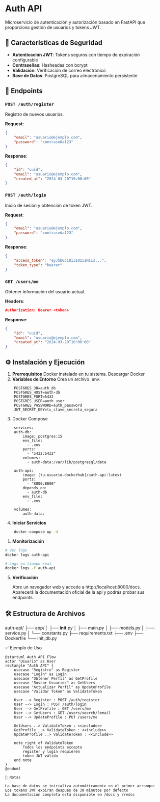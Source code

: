 # Auth API

Microservicio de autenticación y autorización basado en FastAPI que proporciona gestión de usuarios y tokens JWT.

## 🔐 Características de Seguridad

- **Autenticación JWT**: Tokens seguros con tiempo de expiración configurable
- **Contraseñas**: Hasheadas con bcrypt
- **Validación**: Verificación de correo electrónico
- **Base de Datos**: PostgreSQL para almacenamiento persistente

## 🚀 Endpoints

### `POST /auth/register`
Registro de nuevos usuarios.

**Request:**
```json
{
    "email": "usuario@ejemplo.com",
    "password": "contraseña123"
}
```
**Response**:
```json
{
    "id": "uuid",
    "email": "usuario@ejemplo.com",
    "created_at": "2024-03-20T10:00:00"
}
```

### `POST /auth/login`
Inicio de sesión y obtención de token JWT.

**Request**:
```json
{
    "email": "usuario@ejemplo.com",
    "password": "contraseña123"
}
```
**Response**:
```json
{
    "access_token": "eyJhbGciOiJIUzI1NiIs...",
    "token_type": "bearer"
}
```
### `GET /users/me`
Obtener información del usuario actual.

**Headers**:
```json
Authorization: Bearer <token>
```
**Response**:
```json
{
    "id": "uuid",
    "email": "usuario@ejemplo.com",
    "created_at": "2024-03-20T10:00:00"
}
```
## ⚙️ Instalación y Ejecución
1. **Prerrequisitos**
Docker instalado en tu sistema. Descargar Docker
2. **Variables de Entorno**
Crea un archivo .env:
```env
    POSTGRES_DB=auth_db
    POSTGRES_HOST=auth-db
    POSTGRES_PORT=5432
    POSTGRES_USER=auth_user
    POSTGRES_PASSWORD=auth_password
    JWT_SECRET_KEY=tu_clave_secreta_segura
```
3. Docker Compose
```compose
    services:
    auth-db:
        image: postgres:15
        env_file:
          - .env
        ports:
          - "5432:5432"
        volumes:
          - auth-data:/var/lib/postgresql/data

    auth-api:
        image: [tu-usuario-dockerhub]/auth-api:latest
        ports:
          - "8000:8000"
        depends_on:
          - auth-db
        env_file:
          - .env

    volumes:
        auth-data:
```

4. **Iniciar Servicios**

```bash
    docker-compose up -d
```
1. **Monitorización**

```bash
# Ver logs
docker logs auth-api

# Logs en tiempo real
docker logs -f auth-api
```

5. **Verificación**

    Abre un navegador web y accede a http://localhost:8000/docs. Aparecerá la documentación oficial de la api y podrás probar sus endpoints.

## 🛠️ Estructura de Archivos

auth-api/
├── app/
│   ├── __init__.py
│   ├── main.py
│   ├── models.py
│   ├── service.py
│   └── constants.py
├── requirements.txt
├── .env
├── Dockerfile
└── init_db.py

✅ Ejemplo de Uso
```plantuml
@startuml Auth API Flow
actor "Usuario" as User
rectangle "Auth API" {
    usecase "Registro" as Register
    usecase "Login" as Login
    usecase "Obtener Perfil" as GetProfile
    usecase "Buscar Usuarios" as GetUsers
    usecase "Actualizar Perfil" as UpdateProfile
    usecase "Validar Token" as ValidateToken

    User --> Register : POST /auth/register
    User --> Login : POST /auth/login
    User --> GetProfile : GET /users/me
    User --> GetUsers : GET /users/search/?email
    User --> UpdateProfile : PUT /users/me

    GetUsers ..> ValidateToken : <<include>>
    GetProfile ..> ValidateToken : <<include>>
    UpdateProfile ..> ValidateToken : <<include>>

    note right of ValidateToken
        Todos los endpoints excepto
        register y login requieren
        token JWT válido
    end note
}
@enduml
```

    📎 Notas

    La base de datos se inicializa automáticamente en el primer arranque
    Los tokens JWT expiran después de 30 minutos por defecto
    La documentación completa está disponible en /docs y /redoc

